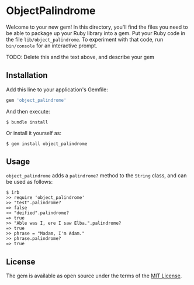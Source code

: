 # ObjectPalindrome

Welcome to your new gem! In this directory, you'll find the files you need to be able to package up your Ruby library into a gem. Put your Ruby code in the file `lib/object_palindrome`. To experiment with that code, run `bin/console` for an interactive prompt.

TODO: Delete this and the text above, and describe your gem

## Installation

Add this line to your application's Gemfile:

```ruby
gem 'object_palindrome'
```

And then execute:

    $ bundle install

Or install it yourself as:

    $ gem install object_palindrome

## Usage

`object_palindrome` adds a `palindrome?` method to the `String` class, and can be used as follows:

```
$ irb
>> require 'object_palindrome'
>> "test".palindrome?
=> false
>> "deified".palindrome?
=> true
>> "Able was I, ere I saw Elba.".palindrome?
=> true
>> phrase = "Madam, I'm Adam."
>> phrase.palindrome?
=> true
```

## License

The gem is available as open source under the terms of the [MIT License](https://opensource.org/licenses/MIT).
